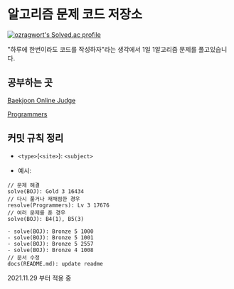 # 알고리즘 문제 코드 저장소

[![ozragwort's Solved.ac profile](http://mazassumnida.wtf/api/v2/generate_badge?boj=ragwort)](https://solved.ac/ragwort/)

"하루에 한번이라도 코드를 작성하자"라는 생각에서 1일 1알고리즘 문제를 풀고있습니다. 

## 공부하는 곳

[Baekjoon Online Judge](https://www.acmicpc.net/)

[Programmers](https://programmers.co.kr/)

## 커밋 규칙 정리
- `<type>`(`<site>`): `<subject>`

- 예시:
```text
// 문제 해결
solve(BOJ): Gold 3 16434
// 다시 풀거나 재채점한 경우
resolve(Programmers): Lv 3 17676
// 여러 문제를 푼 경우
solve(BOJ): B4(1), B5(3)

- solve(BOJ): Bronze 5 1000
- solve(BOJ): Bronze 5 1001
- solve(BOJ): Bronze 5 2557
- solve(BOJ): Bronze 4 1008
// 문서 수정
docs(README.md): update readme
```

2021.11.29 부터 적용 중
